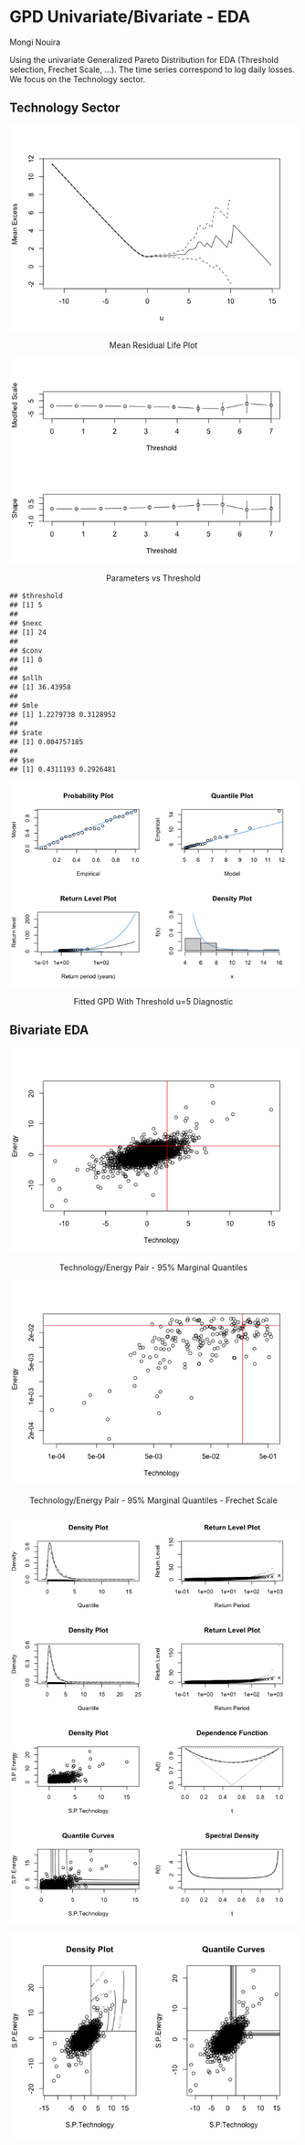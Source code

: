 GPD Univariate/Bivariate - EDA
================
Mongi Nouira

Using the univariate Generalized Pareto Distribution for EDA (Threshold
selection, Frechet Scale, …). The time series correspond to log daily
losses. We focus on the Technology sector.

<p align="center">

</p>

## Technology Sector

<p align="center">

<div class="figure" style="text-align: center">

<img src="GPD_univariate_files/figure-gfm/unnamed-chunk-6-1.png" alt="Mean Residual Life Plot"  />

<p class="caption">

Mean Residual Life Plot

</p>

</div>

</p>

<p align="center">

<div class="figure" style="text-align: center">

<img src="GPD_univariate_files/figure-gfm/unnamed-chunk-7-1.png" alt="Parameters vs Threshold"  />

<p class="caption">

Parameters vs Threshold

</p>

</div>

</p>

<p align="center">

    ## $threshold
    ## [1] 5
    ## 
    ## $nexc
    ## [1] 24
    ## 
    ## $conv
    ## [1] 0
    ## 
    ## $nllh
    ## [1] 36.43958
    ## 
    ## $mle
    ## [1] 1.2279738 0.3128952
    ## 
    ## $rate
    ## [1] 0.004757185
    ## 
    ## $se
    ## [1] 0.4311193 0.2926481

<div class="figure" style="text-align: center">

<img src="GPD_univariate_files/figure-gfm/unnamed-chunk-8-1.png" alt="Fitted GPD With Threshold u=5 Diagnostic"  />

<p class="caption">

Fitted GPD With Threshold u=5 Diagnostic

</p>

</div>

</p>

## Bivariate EDA

<p align="center">

<div class="figure" style="text-align: center">

<img src="GPD_univariate_files/figure-gfm/unnamed-chunk-9-1.png" alt="Technology/Energy Pair - 95% Marginal Quantiles"  />

<p class="caption">

Technology/Energy Pair - 95% Marginal Quantiles

</p>

</div>

</p>

<p align="center">

<div class="figure" style="text-align: center">

<img src="GPD_univariate_files/figure-gfm/unnamed-chunk-10-1.png" alt="Technology/Energy Pair - 95% Marginal Quantiles - Frechet Scale"  />

<p class="caption">

Technology/Energy Pair - 95% Marginal Quantiles - Frechet Scale

</p>

</div>

</p>

<p align="center">

<img src="GPD_univariate_files/figure-gfm/unnamed-chunk-11-1.png" style="display: block; margin: auto;" /><img src="GPD_univariate_files/figure-gfm/unnamed-chunk-11-2.png" style="display: block; margin: auto;" />

</p>

<p align="center">

<img src="GPD_univariate_files/figure-gfm/unnamed-chunk-12-1.png" style="display: block; margin: auto;" />

</p>
